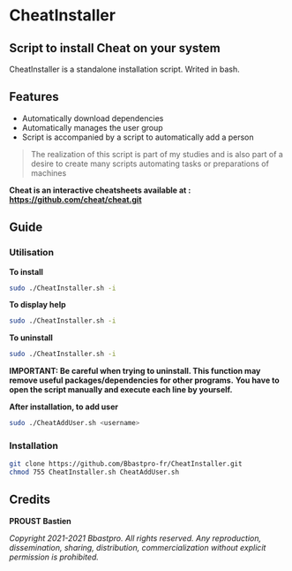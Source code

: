 # CheatInstaller
## Script to install Cheat on your system

CheatInstaller is a standalone installation script.
Writed in bash.
## Features

- Automatically download dependencies
- Automatically manages the user group
- Script is accompanied by a script to automatically add a person

>The realization of this script is part of my studies
>and is also part of a desire to create many scripts
>automating tasks or preparations of machines

**Cheat is an interactive cheatsheets available at : https://github.com/cheat/cheat.git**
## Guide
### Utilisation
**To install**
```bash
sudo ./CheatInstaller.sh -i
```
**To display help**
```bash
sudo ./CheatInstaller.sh -i
```
**To uninstall**
```bash
sudo ./CheatInstaller.sh -i
```
**IMPORTANT: Be careful when trying to uninstall. This function may remove useful packages/dependencies for other programs.**
**You have to open the script manually and execute each line by yourself.**


**After installation, to add user**
```bash
sudo ./CheatAddUser.sh <username>
```

### Installation
```bash
git clone https://github.com/Bbastpro-fr/CheatInstaller.git
chmod 755 CheatInstaller.sh CheatAddUser.sh
```

## Credits
**PROUST Bastien**

*Copyright 2021-2021 Bbastpro.*
*All rights reserved. Any reproduction, dissemination, sharing, distribution, commercialization without explicit permission is prohibited.*
